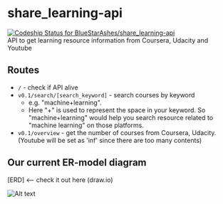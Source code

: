 # share_learning-api
[ ![Codeship Status for BlueStarAshes/share_learning-api](https://app.codeship.com/projects/2375b400-8590-0134-0c4e-72b343bdcd56/status?branch=master)](https://app.codeship.com/projects/183373)     
API to get learning resource information from Coursera, Udacity and Youtube

## Routes
 * `/` - check if API alive
 * `v0.1/search/[search_keyword]` - search courses by keyword
   * e.g. "machine+learning".
   * Here "+" is used to represent the space in your keyword. So "machine+learning" would help you search resource related to "machine learning" on those platforms.
 * `v0.1/overview` - get the number of courses from Coursera, Udacity. (Youtube will be set as 'inf' since there are too many contents)

## Our current ER-model diagram
[ERD] <-- check it out here (draw.io)

![Alt text](http://i.imgur.com/6eYGuGL.png)
